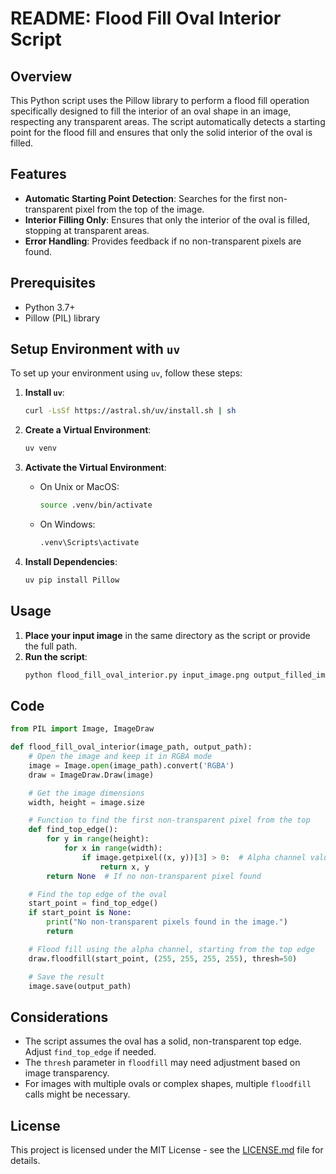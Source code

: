 # README: Flood Fill Oval Interior Script

## Overview

This Python script uses the Pillow library to perform a flood fill operation specifically designed to fill the interior of an oval shape in an image, respecting any transparent areas. The script automatically detects a starting point for the flood fill and ensures that only the solid interior of the oval is filled.

## Features

- **Automatic Starting Point Detection**: Searches for the first non-transparent pixel from the top of the image.
- **Interior Filling Only**: Ensures that only the interior of the oval is filled, stopping at transparent areas.
- **Error Handling**: Provides feedback if no non-transparent pixels are found.

## Prerequisites

- Python 3.7+
- Pillow (PIL) library

## Setup Environment with `uv`

To set up your environment using `uv`, follow these steps:

1. **Install `uv`**:
   ```bash
   curl -LsSf https://astral.sh/uv/install.sh | sh
   ```

2. **Create a Virtual Environment**:
   ```bash
   uv venv
   ```

3. **Activate the Virtual Environment**:
   - On Unix or MacOS:
     ```bash
     source .venv/bin/activate
     ```
   - On Windows:
     ```cmd
     .venv\Scripts\activate
     ```

4. **Install Dependencies**:
   ```bash
   uv pip install Pillow
   ```

## Usage

1. **Place your input image** in the same directory as the script or provide the full path.
2. **Run the script**:
   ```bash
   python flood_fill_oval_interior.py input_image.png output_filled_image.png
   ```

## Code

```python
from PIL import Image, ImageDraw

def flood_fill_oval_interior(image_path, output_path):
    # Open the image and keep it in RGBA mode
    image = Image.open(image_path).convert('RGBA')
    draw = ImageDraw.Draw(image)

    # Get the image dimensions
    width, height = image.size

    # Function to find the first non-transparent pixel from the top
    def find_top_edge():
        for y in range(height):
            for x in range(width):
                if image.getpixel((x, y))[3] > 0:  # Alpha channel value
                    return x, y
        return None  # If no non-transparent pixel found

    # Find the top edge of the oval
    start_point = find_top_edge()
    if start_point is None:
        print("No non-transparent pixels found in the image.")
        return

    # Flood fill using the alpha channel, starting from the top edge
    draw.floodfill(start_point, (255, 255, 255, 255), thresh=50)

    # Save the result
    image.save(output_path)
```

## Considerations

- The script assumes the oval has a solid, non-transparent top edge. Adjust `find_top_edge` if needed.
- The `thresh` parameter in `floodfill` may need adjustment based on image transparency.
- For images with multiple ovals or complex shapes, multiple `floodfill` calls might be necessary.

## License

This project is licensed under the MIT License - see the [LICENSE.md](LICENSE.md) file for details.


